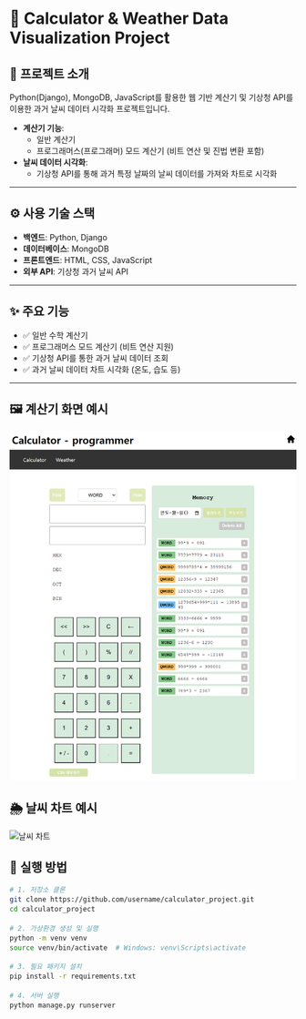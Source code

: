 # 🧮 Calculator & Weather Data Visualization Project

## 📌 프로젝트 소개
Python(Django), MongoDB, JavaScript를 활용한 웹 기반 계산기 및 기상청 API를 이용한 과거 날씨 데이터 시각화 프로젝트입니다.

- **계산기 기능**:
  - 일반 계산기
  - 프로그래머스(프로그래머) 모드 계산기 (비트 연산 및 진법 변환 포함)
- **날씨 데이터 시각화**:
  - 기상청 API를 통해 과거 특정 날짜의 날씨 데이터를 가져와 차트로 시각화

---

## ⚙️ 사용 기술 스택
- **백엔드**: Python, Django
- **데이터베이스**: MongoDB
- **프론트엔드**: HTML, CSS, JavaScript
- **외부 API**: 기상청 과거 날씨 API

---

## ✨ 주요 기능
- ✅ 일반 수학 계산기
- ✅ 프로그래머스 모드 계산기 (비트 연산 지원)
- ✅ 기상청 API를 통한 과거 날씨 데이터 조회
- ✅ 과거 날씨 데이터 차트 시각화 (온도, 습도 등)

---

## 🖼️ 계산기 화면 예시

![계산기](https://github.com/ysyoung1205/Calculation/blob/main/calculator_project/calculator.png)

## 🌦️ 날씨 차트 예시

![날씨 차트](https://github.com/ysyoung1205/Calculation/blob/main/calculator_project/weatherChart.png4)





## 🚀 실행 방법
```bash
# 1. 저장소 클론
git clone https://github.com/username/calculator_project.git
cd calculator_project

# 2. 가상환경 생성 및 실행
python -m venv venv
source venv/bin/activate  # Windows: venv\Scripts\activate

# 3. 필요 패키지 설치
pip install -r requirements.txt

# 4. 서버 실행
python manage.py runserver
